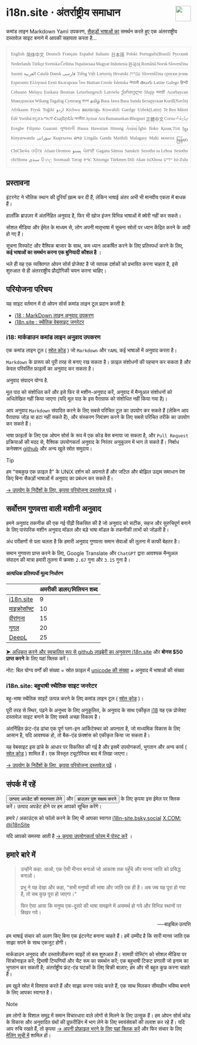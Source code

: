 <h1 style="display:flex;justify-content:space-between">i18n.site ⋅ अंतर्राष्ट्रीय समाधान<img src="//p.3ti.site/logo.svg" style="user-select:none;margin-top:-1px;width:42px"></h1>

कमांड लाइन Markdown Yaml उपकरण, [सैकड़ों भाषाओं का](/i18/LANG_CODE) समर्थन करते हुए एक अंतरराष्ट्रीय दस्तावेज़ साइट बनाने में आपकी सहायता करता है...

<pre class="langli" style="display:flex;flex-wrap:wrap;background:transparent;border:1px solid #eee;font-size:12px;box-shadow:0 0 3px inset #eee;padding:12px 5px 4px 12px;justify-content:space-between;"><style>pre.langli i{font-weight:300;font-family:s;margin-right:2px;margin-bottom:8px;font-style:normal;color:#666;border-bottom:1px dashed #ccc;}</style><i>English</i><i>简体中文</i><i>Deutsch</i><i>Français</i><i>Español</i><i>Italiano</i><i>日本語</i><i>Polski</i><i>Português(Brasil)</i><i>Русский</i><i>Nederlands</i><i>Türkçe</i><i>Svenska</i><i>Čeština</i><i>Українська</i><i>Magyar</i><i>Indonesia</i><i>한국어</i><i>Română</i><i>Norsk</i><i>Slovenčina</i><i>Suomi</i><i>العربية</i><i>Català</i><i>Dansk</i><i>فارسی</i><i>Tiếng Việt</i><i>Lietuvių</i><i>Hrvatski</i><i>עברית</i><i>Slovenščina</i><i>српски језик</i><i>Esperanto</i><i>Ελληνικά</i><i>Eesti</i><i>Български</i><i>ไทย</i><i>Haitian Creole</i><i>Íslenska</i><i>नेपाली</i><i>తెలుగు</i><i>Latine</i><i>Galego</i><i>हिन्दी</i><i>Cebuano</i><i>Melayu</i><i>Euskara</i><i>Bosnian</i><i>Letzeburgesch</i><i>Latviešu</i><i>ქართული</i><i>Shqip</i><i>मराठी</i><i>Azərbaycan</i><i>Македонски</i><i>Wikang Tagalog</i><i>Cymraeg</i><i>বাংলা</i><i>தமிழ்</i><i>Basa Jawa</i><i>Basa Sunda</i><i>Беларуская</i><i>Kurdî(Navîn)</i><i>Afrikaans</i><i>Frysk</i><i>Toğikī</i><i>اردو</i><i>Kichwa</i><i>മലയാളം</i><i>Kiswahili</i><i>Gaeilge</i><i>Uzbek(Latin)</i><i>Te Reo Māori</i><i>Èdè Yorùbá</i><i>ಕನ್ನಡ</i><i>አማርኛ</i><i>Հայերեն</i><i>অসমীয়া</i><i>Aymar Aru</i><i>Bamanankan</i><i>Bhojpuri</i><i>正體中文</i><i>Corsu</i><i>ދިވެހިބަސް</i><i>Eʋegbe</i><i>Filipino</i><i>Guarani</i><i>ગુજરાતી</i><i>Hausa</i><i>Hawaiian</i><i>Hmong</i><i>Ásụ̀sụ́ Ìgbò</i><i>Iloko</i><i>Қазақ Тілі</i><i>ខ្មែរ</i><i>Kinyarwanda</i><i>سۆرانی</i><i>Кыргызча</i><i>ລາວ</i><i>Lingála</i><i>Ganda</i><i>Maithili</i><i>Malagasy</i><i>Malti</i><i>монгол</i><i>မြန်မာ</i><i>ChiCheŵa</i><i>ଓଡ଼ିଆ</i><i>Afaan Oromoo</i><i>پښتو</i><i>ਪੰਜਾਬੀ</i><i>Gagana Sāmoa</i><i>Sanskrit</i><i>Sesotho sa Leboa</i><i>Sesotho</i><i>chiShona</i><i>سنڌي</i><i>සිංහල</i><i>Soomaali</i><i>Татар</i><i>ትግር</i><i>Xitsonga</i><i>Türkmen Dili</i><i>Akan</i><i>isiXhosa</i><i>ייִדיש</i><i>Isi-Zulu</i></pre>

## प्रस्तावना

इंटरनेट ने भौतिक स्थान की दूरियाँ ख़त्म कर दी हैं, लेकिन भाषाई अंतर अभी भी मानवीय एकता में बाधक हैं।

हालाँकि ब्राउज़र में अंतर्निहित अनुवाद है, फिर भी खोज इंजन विभिन्न भाषाओं में क्वेरी नहीं कर सकते।

सोशल मीडिया और ईमेल के माध्यम से, लोग अपनी मातृभाषा में सूचना स्रोतों पर ध्यान केंद्रित करने के आदी हो गए हैं।

सूचना विस्फोट और वैश्विक बाजार के साथ, कम ध्यान आकर्षित करने के लिए प्रतिस्पर्धा करने के लिए, **कई भाषाओं का समर्थन करना एक बुनियादी कौशल है** ।

भले ही यह एक व्यक्तिगत ओपन सोर्स प्रोजेक्ट है जो व्यापक दर्शकों को प्रभावित करना चाहता है, इसे शुरुआत से ही अंतरराष्ट्रीय प्रौद्योगिकी चयन करना चाहिए।

## <a rel=id href="#project" id="project"></a> परियोजना परिचय

यह साइट वर्तमान में दो ओपन सोर्स कमांड लाइन टूल प्रदान करती है:

* [i18 : MarkDown लाइन अनुवाद उपकरण](/i18/feature)
* [i18n.site : स्थैतिक वेबसाइट जनरेटर](/i18n.site)

### <a rel=id href="#i18" id="i18"></a> i18: मार्कडाउन कमांड लाइन अनुवाद उपकरण

एक कमांड लाइन टूल ( [स्रोत कोड](https://github.com/i18n-site/rust/tree/main/i18) ) जो `Markdown` और `YAML` कई भाषाओं में अनुवाद करता है।

`Markdown` के प्रारूप को पूरी तरह से बनाए रख सकता है। फ़ाइल संशोधनों की पहचान कर सकता है और केवल परिवर्तित फ़ाइलों का अनुवाद कर सकता है।

अनुवाद संपादन योग्य है.

मूल पाठ को संशोधित करें और इसे फिर से मशीन-अनुवाद करें, अनुवाद में मैन्युअल संशोधनों को अधिलेखित नहीं किया जाएगा (यदि मूल पाठ के इस पैराग्राफ को संशोधित नहीं किया गया है)।

आप अनुवाद `Markdown` संपादित करने के लिए सबसे परिचित टूल का उपयोग कर सकते हैं (लेकिन आप पैराग्राफ जोड़ या हटा नहीं सकते हैं), और संस्करण नियंत्रण करने के लिए सबसे परिचित तरीके का उपयोग कर सकते हैं।

भाषा फ़ाइलों के लिए एक ओपन सोर्स के रूप में एक कोड बेस बनाया जा सकता है, और `Pull Request` प्रक्रियाओं की मदद से, वैश्विक उपयोगकर्ता अनुवाद के निरंतर अनुकूलन में भाग ले सकते हैं। निर्बाध कनेक्शन [github](//github.com) और अन्य खुले स्रोत समुदाय।

> [!TIP]
> हम "सबकुछ एक फ़ाइल है" के UNIX दर्शन को अपनाते हैं और जटिल और बोझिल उद्यम समाधान पेश किए बिना सैकड़ों भाषाओं में अनुवाद का प्रबंधन कर सकते हैं।

[→ उपयोग के निर्देशों के लिए, कृपया परियोजना दस्तावेज़ पढ़ें](/i18) ।

## सर्वोत्तम गुणवत्ता वाली मशीनी अनुवाद

हमने अनुवाद तकनीक की एक नई पीढ़ी विकसित की है जो अनुवाद को सटीक, सहज और सुरुचिपूर्ण बनाने के लिए पारंपरिक मशीन अनुवाद मॉडल और बड़े भाषा मॉडल के तकनीकी लाभों को जोड़ती है।

अंध परीक्षणों से पता चलता है कि हमारी अनुवाद गुणवत्ता समान सेवाओं की तुलना में काफी बेहतर है।

समान गुणवत्ता प्राप्त करने के लिए, Google Translate और `ChatGPT` द्वारा आवश्यक मैन्युअल संपादन की मात्रा हमारी तुलना में क्रमशः `2.67` गुना और `3.15` गुना है।

#### <a rel=id href="#price" id="price"></a> अत्यधिक प्रतिस्पर्धी मूल्य निर्धारण

|                                                                                   | अमरीकी डालर/मिलियन शब्द |
| --------------------------------------------------------------------------------- | ------------- |
| [i18n.site](https://i18n.site)                                                    | 9             |
| [माइक्रोसॉफ्ट](https://azure.microsoft.com/pricing/details/cognitive-services/translator) | 10            |
| [वीरांगना](https://aws.amazon.com/translate/pricing)                                | 15            |
| [गूगल](https://cloud.google.com/translate/pricing)                                | 20            |
| [DeepL](https://www.deepl.com/zh/pro#developer)                                  | 25            |

[➤ अधिकृत करने और स्वचालित रूप से github लाइब्रेरी का अनुसरण i18n.site](https://github.com/login/oauth/authorize?client_id=Ov23liuGAmK0plc9FgB3&amp;scope=user:email,user:follow,public_repo) और **बोनस $50 प्राप्त करने** के लिए यहां क्लिक करें।

नोट: बिल योग्य वर्णों की संख्या = स्रोत फ़ाइल में [unicode की संख्या](https://en.wikipedia.org/wiki/Unicode) × अनुवाद में भाषाओं की संख्या

### i18n.site: बहुभाषी स्थैतिक साइट जनरेटर

बहु-भाषा स्थैतिक साइटें उत्पन्न करने के लिए कमांड लाइन टूल ( [स्रोत कोड](https://github.com/i18n-site/rust/tree/main/i18n-site) )।

पूरी तरह से स्थिर, पढ़ने के अनुभव के लिए अनुकूलित, के अनुवाद के साथ एकीकृत [i18](#i18) यह एक प्रोजेक्ट दस्तावेज़ साइट बनाने के लिए सबसे अच्छा विकल्प है।

अंतर्निहित फ्रंट-एंड ढांचा एक पूर्ण प्लग-इन आर्किटेक्चर को अपनाता है, जो माध्यमिक विकास के लिए आसान है, यदि आवश्यक हो, तो बैक-एंड फ़ंक्शंस को एकीकृत किया जा सकता है।

यह वेबसाइट इस ढांचे के आधार पर विकसित की गई है और इसमें उपयोगकर्ता, भुगतान और अन्य कार्य ( [स्रोत कोड](/i18n.site/c/src) ) शामिल हैं। एक विस्तृत ट्यूटोरियल बाद में लिखा जाएगा।

[→ उपयोग के निर्देशों के लिए, कृपया परियोजना दस्तावेज़ पढ़ें](/i18n.site) ।

## संपर्क में रहें

<button onclick="mailsub()">उत्पाद अपडेट की सदस्यता लेने</button> और <button onclick="webpush()">ब्राउज़र पुश सक्षम करने</button> के लिए कृपया इस ईमेल पर क्लिक करें। उत्पाद अपडेट होने पर हम आपको सूचित करेंगे।

हमारे / अकाउंट्स को फॉलो करने के लिए भी आपका स्वागत [i18n-site.bsky.social](https://bsky.app/profile/i18n-site.bsky.social) [X.COM: @i18nSite](https://x.com/i18nSite)

यदि आपको समस्या आती है [→ कृपया उपयोगकर्ता फोरम में पोस्ट करें](https://groups.google.com/u/1/g/i18n) ।

## हमारे बारे में

> उन्होंने कहा: आओ, एक ऐसी मीनार बनाओ जो आकाश तक पहुँचे और मानव जाति को प्रसिद्ध बनाओ।
>
> प्रभु ने यह देखा और कहा, "सभी मनुष्यों की भाषा और जाति एक ही है। अब जब यह पूरा हो गया है, तो सब कुछ पूरा हो जाएगा।"
>
> फिर ऐसा आया कि मनुष्य एक-दूसरे की भाषा समझने में असमर्थ हो गये और विभिन्न स्थानों पर बिखर गये।

<p style="text-align:right">──बाइबिल·उत्पत्ति</p>

हम भाषाई संचार को अलग किए बिना एक इंटरनेट बनाना चाहते हैं।
हमें उम्मीद है कि सारी मानव जाति एक साझा सपने के साथ एकजुट होगी।

मार्कडाउन अनुवाद और दस्तावेज़ीकरण साइटें तो बस शुरुआत हैं।
सामग्री पोस्टिंग को सोशल मीडिया पर सिंक्रोनाइज़ करें;
द्विभाषी टिप्पणियों और चैट रूम का समर्थन करें;
एक बहुभाषी टिकट प्रणाली जो इनाम का भुगतान कर सकती है;
अंतर्राष्ट्रीय फ्रंट-एंड घटकों के लिए बिक्री बाज़ार;
हम और भी बहुत कुछ करना चाहते हैं।

हम खुले स्रोत में विश्वास करते हैं और साझा करना पसंद करते हैं,
एक साथ मिलकर सीमाहीन भविष्य बनाने के लिए आपका स्वागत है।

> [!NOTE]
> हम लोगों के विशाल समुद्र में समान विचारधारा वाले लोगों से मिलने के लिए उत्सुक हैं।
> हम ओपन सोर्स कोड के विकास और अनुवादित ग्रंथों की प्रूफरीडिंग में भाग लेने के लिए स्वयंसेवकों की तलाश कर रहे हैं।
> यदि आप रुचि रखते हैं, तो कृपया [→ अपनी प्रोफ़ाइल भरने के लिए यहां क्लिक करें](https://ggl.link/i18n) और फिर संचार के लिए [मेलिंग सूची में](https://groups.google.com/u/2/g/i18n-site) शामिल हों।